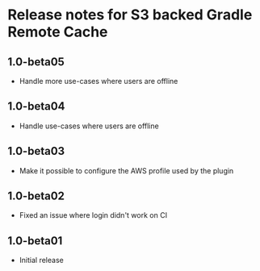 # Release notes for S3 backed Gradle Remote Cache

## 1.0-beta05

- Handle more use-cases where users are offline

## 1.0-beta04

- Handle use-cases where users are offline

## 1.0-beta03

- Make it possible to configure the AWS profile used by the plugin

## 1.0-beta02

- Fixed an issue where login didn't work on CI

## 1.0-beta01

- Initial release
